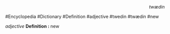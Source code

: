 
<div align="right"><i>twædin</i></div>

#Encyclopedia #Dictionary #Definition #adjective #twedin #twædin #new

*adjective*
**Definition :** new